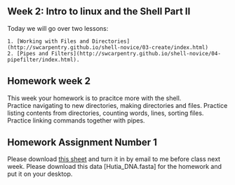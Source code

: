 ## Week 2:  Intro to linux and the Shell Part II

Today we will go over two lessons: 

	1. [Working with Files and Directories](http://swcarpentry.github.io/shell-novice/03-create/index.html)  
	2. [Pipes and Filters](http://swcarpentry.github.io/shell-novice/04-pipefilter/index.html).

## Homework week 2
This week your homework is to pracitce more with the shell.  
  Practice navigating to new directories, making directories and files. 
  Practice listing contents from directories, counting words, lines, sorting files.
  Practice linking commands together with pipes.
  
## Homework Assignment Number 1

Please download [this sheet](https://www.dropbox.com/s/yt993kdr9skuo5y/Linux_Exercises_Part_II.docx?dl=0) and turn it in by email to me before class next week.
Please download this data [Hutia_DNA.fasta] for the homework and put it on your desktop. 


